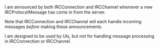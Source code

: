 I am announced by both IRCConnection and IRCChannel whenever a new
IRCProtocolMessage has come in from the server.

Note that IRCConnection and IRCChannel will each handle incoming
messages *before* making these announcements.

I am designed to be used by UIs, but not for handling message
processing in IRCConnection or IRCChannel.